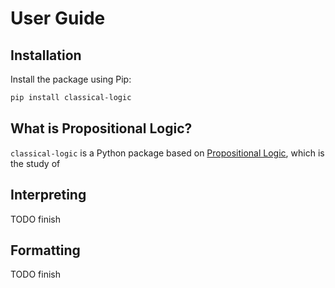 
# User Guide



## Installation

Install the package using Pip:

```bash
pip install classical-logic
```

## What is Propositional Logic?

`classical-logic` is a Python package based on [Propositional Logic](1), which is the
study of 


## Interpreting

TODO finish

## Formatting

TODO finish


[1]: https://en.wikipedia.org/wiki/Propositional_calculus
